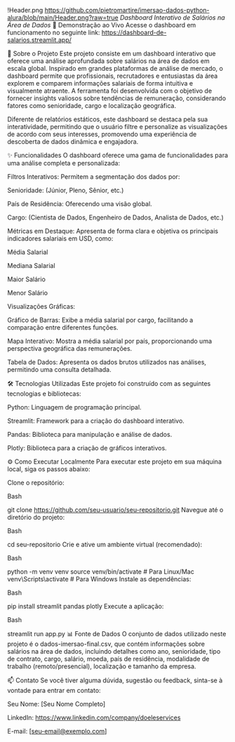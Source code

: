 !Header.png https://github.com/pietromartire/imersao-dados-python-alura/blob/main/Header.png?raw=true
*Dashboard Interativo de Salários na Área de Dados*
🚀 Demonstração ao Vivo
Acesse o dashboard em funcionamento no seguinte link:
https://dashboard-de-salarios.streamlit.app/

📖 Sobre o Projeto
Este projeto consiste em um dashboard interativo que oferece uma análise aprofundada sobre salários na área de dados em escala global. Inspirado em grandes plataformas de análise de mercado, o dashboard permite que profissionais, recrutadores e entusiastas da área explorem e comparem informações salariais de forma intuitiva e visualmente atraente. A ferramenta foi desenvolvida com o objetivo de fornecer insights valiosos sobre tendências de remuneração, considerando fatores como senioridade, cargo e localização geográfica.

Diferente de relatórios estáticos, este dashboard se destaca pela sua interatividade, permitindo que o usuário filtre e personalize as visualizações de acordo com seus interesses, promovendo uma experiência de descoberta de dados dinâmica e engajadora.

✨ Funcionalidades
O dashboard oferece uma gama de funcionalidades para uma análise completa e personalizada:

Filtros Interativos: Permitem a segmentação dos dados por:

Senioridade: (Júnior, Pleno, Sênior, etc.)

País de Residência: Oferecendo uma visão global.

Cargo: (Cientista de Dados, Engenheiro de Dados, Analista de Dados, etc.)

Métricas em Destaque: Apresenta de forma clara e objetiva os principais indicadores salariais em USD, como:

Média Salarial

Mediana Salarial

Maior Salário

Menor Salário

Visualizações Gráficas:

Gráfico de Barras: Exibe a média salarial por cargo, facilitando a comparação entre diferentes funções.

Mapa Interativo: Mostra a média salarial por país, proporcionando uma perspectiva geográfica das remunerações.

Tabela de Dados: Apresenta os dados brutos utilizados nas análises, permitindo uma consulta detalhada.

🛠️ Tecnologias Utilizadas
Este projeto foi construído com as seguintes tecnologias e bibliotecas:

Python: Linguagem de programação principal.

Streamlit: Framework para a criação do dashboard interativo.

Pandas: Biblioteca para manipulação e análise de dados.

Plotly: Biblioteca para a criação de gráficos interativos.

⚙️ Como Executar Localmente
Para executar este projeto em sua máquina local, siga os passos abaixo:

Clone o repositório:

Bash

git clone https://github.com/seu-usuario/seu-repositorio.git
Navegue até o diretório do projeto:

Bash

cd seu-repositorio
Crie e ative um ambiente virtual (recomendado):

Bash

python -m venv venv
source venv/bin/activate  # Para Linux/Mac
venv\Scripts\activate  # Para Windows
Instale as dependências:

Bash

pip install streamlit pandas plotly
Execute a aplicação:

Bash

streamlit run app.py
📊 Fonte de Dados
O conjunto de dados utilizado neste projeto é o dados-imersao-final.csv, que contém informações sobre salários na área de dados, incluindo detalhes como ano, senioridade, tipo de contrato, cargo, salário, moeda, país de residência, modalidade de trabalho (remoto/presencial), localização e tamanho da empresa.

📫 Contato
Se você tiver alguma dúvida, sugestão ou feedback, sinta-se à vontade para entrar em contato:

Seu Nome: [Seu Nome Completo]

LinkedIn: https://www.linkedin.com/company/doeleservices

E-mail: [seu-email@exemplo.com]

